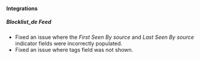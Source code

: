 
#### Integrations
##### Blocklist_de Feed
- Fixed an issue where the *First Seen By source* and *Last Seen By source* indicator fields were incorrectly populated.
- Fixed an issue where tags field was not shown.